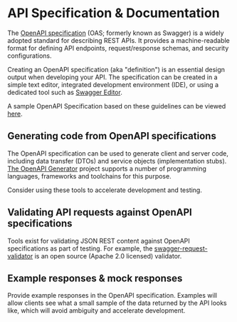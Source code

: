 # API Specification & Documentation

The [OpenAPI specification](https://swagger.io/specification/) (OAS; formerly known as Swagger) is a widely adopted standard for describing REST APIs. It provides a machine-readable format for defining API endpoints, request/response schemas, and security configurations.

Creating an OpenAPI specification (aka "definition") is an essential design output when developing your API. The specification can be created in a simple text editor, integrated development environment (IDE), or using a dedicated tool such as [Swagger Editor](https://editor.swagger.io/).

A sample OpenAPI Specification based on these guidelines can be viewed [here](https://github.com/UKHSA-Internal/api-guidelines/blob/main/example/example.1.0.0.yml).

## Generating code from OpenAPI specifications

The OpenAPI specification can be used to generate client and server code, including data transfer (DTOs) and service objects (implementation stubs). [The OpenAPI Generator](https://openapi-generator.tech/) project supports a number of programming languages, frameworks and toolchains for this purpose.

Consider using these tools to accelerate development and testing.

## Validating API requests against OpenAPI specifications

Tools exist for validating JSON REST content against OpenAPI specifications as part of testing. For example, the [swagger-request-validator](https://bitbucket.org/atlassian/swagger-request-validator/src/master/) is an open source (Apache 2.0 licensed) validator.

## Example responses & mock responses

Provide example responses in the OpenAPI specification. Examples will allow clients see what a small sample of the data returned by the API looks like, which will avoid ambiguity and accelerate development.

